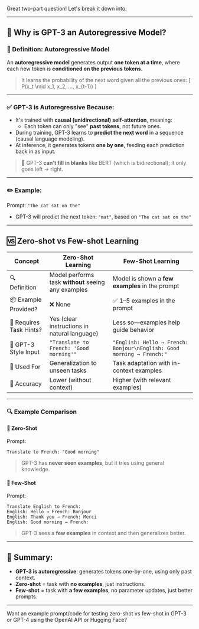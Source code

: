 Great two-part question! Let's break it down into:

---

## 🔁 Why is GPT-3 an **Autoregressive** Model?

### 🧠 Definition: **Autoregressive Model**

An **autoregressive model** generates output **one token at a time**, where each new token is **conditioned on the previous tokens**.

> It learns the probability of the next word given all the previous ones:
> \[
P(x_t \mid x_1, x_2, ..., x_{t-1})
\]

---

### ✅ GPT-3 is Autoregressive Because:

- It's trained with **causal (unidirectional) self-attention**, meaning:
  - Each token can only "see" **past tokens**, not future ones.
- During training, GPT-3 learns to **predict the next word** in a sequence (causal language modeling).
- At inference, it generates tokens **one by one**, feeding each prediction back in as input.

> 📌 GPT-3 **can't fill in blanks** like BERT (which is bidirectional); it only goes left → right.

---

### ✏️ Example:

Prompt: `"The cat sat on the"`

- GPT-3 will predict the next token: `"mat"`, based on `"The cat sat on the"`

---

## 🆚 Zero-shot vs Few-shot Learning

| Concept             | **Zero-Shot Learning**                            | **Few-Shot Learning**                               |
|---------------------|---------------------------------------------------|-----------------------------------------------------|
| 🔍 Definition         | Model performs task **without** seeing any examples | Model is shown a **few examples** in the prompt     |
| 📦 Example Provided? | ❌ None                                            | ✅ 1–5 examples in the prompt                       |
| 🧠 Requires Task Hints? | Yes (clear instructions in natural language)     | Less so—examples help guide behavior                |
| 🧪 GPT-3 Style Input | `"Translate to French: 'Good morning'"`           | `"English: Hello → French: Bonjour\nEnglish: Good morning → French:"` |
| 🧰 Used For          | Generalization to unseen tasks                    | Task adaptation with in-context examples            |
| 🎯 Accuracy          | Lower (without context)                          | Higher (with relevant examples)                     |

---

### 🔍 Example Comparison

#### 🔸 **Zero-Shot**
Prompt:
```
Translate to French: "Good morning"
```

> GPT-3 has **never seen examples**, but it tries using general knowledge.

#### 🔹 **Few-Shot**
Prompt:
```
Translate English to French:
English: Hello → French: Bonjour
English: Thank you → French: Merci
English: Good morning → French:
```

> GPT-3 sees a **few examples** in context and then generalizes better.

---

## 🧠 Summary:

- **GPT-3 is autoregressive**: generates tokens one-by-one, using only past context.
- **Zero-shot** = task with **no examples**, just instructions.
- **Few-shot** = task with **a few examples**, no parameter updates, just better prompts.

---

Want an example prompt/code for testing zero-shot vs few-shot in GPT-3 or GPT-4 using the OpenAI API or Hugging Face?
